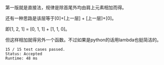 第一版就是直接法，规律是除首尾外均由肩上元素相加而得。

还有一种思路是该层等于[0]+[上一层] + [上一层]+[0]。

即[1, 2, 1] = [0, 1, 1] + [1, 1, 0]。

但这样相加就得另外一个函数。不过如果是python的话用lambda也挺简洁的。

```
15 / 15 test cases passed.
Status: Accepted
Runtime: 48 ms
```
